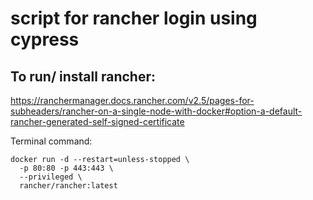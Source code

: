 # script for rancher login using cypress


## To run/ install rancher:
https://ranchermanager.docs.rancher.com/v2.5/pages-for-subheaders/rancher-on-a-single-node-with-docker#option-a-default-rancher-generated-self-signed-certificate

Terminal command:
```
docker run -d --restart=unless-stopped \
  -p 80:80 -p 443:443 \
  --privileged \
  rancher/rancher:latest
```
